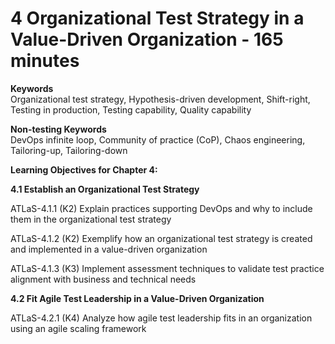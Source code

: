 ﻿# 4 Organizational Test Strategy in a Value-Driven Organization - 165 minutes

**Keywords**  
Organizational test strategy, Hypothesis-driven development, Shift-right, Testing in production, Testing capability, Quality capability  

**Non-testing Keywords**  
DevOps infinite loop, Community of practice (CoP), Chaos engineering, Tailoring-up, Tailoring-down  

**Learning Objectives for Chapter 4:**  

**4.1 Establish an Organizational Test Strategy**  

ATLaS-4.1.1 (K2) Explain practices supporting DevOps and why to include them in the organizational test strategy  

ATLaS-4.1.2 (K2) Exemplify how an organizational test strategy is created and implemented in a value-driven organization  

ATLaS-4.1.3 (K3) Implement assessment techniques to validate test practice alignment with business and technical needs  

**4.2 Fit Agile Test Leadership in a Value-Driven Organization**  

ATLaS-4.2.1 (K4) Analyze how agile test leadership fits in an organization using an agile scaling framework  
